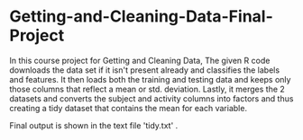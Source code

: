 # Getting-and-Cleaning-Data-Final-Project
In this course project for Getting and Cleaning Data, The given R code downloads the data set if it isn't present already and classifies the labels and features. It then loads both the training and testing data and keeps only those columns that reflect a mean or std. deviation. Lastly, it merges the 2 datasets and converts the subject and activity columns into factors and thus creating a tidy dataset that contains the mean for each variable. 

Final output is shown in the text file 'tidy.txt' . 
